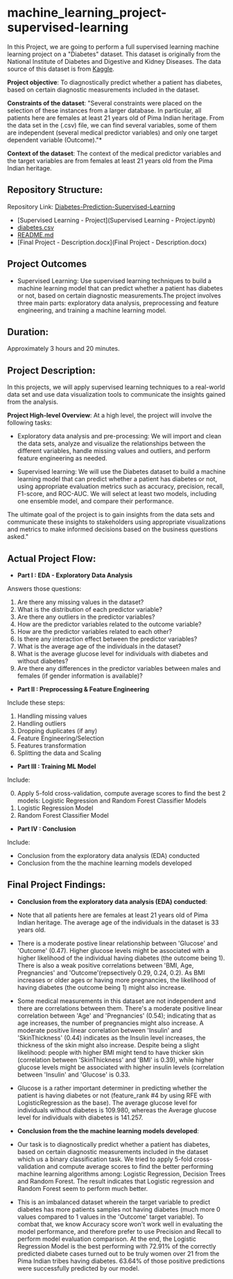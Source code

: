 # machine_learning_project-supervised-learning

In this Project, we are going to perform a full supervised learning machine learning project on a "Diabetes" dataset. This dataset is originally from the National Institute of Diabetes and Digestive and Kidney Diseases. The data source of this dataset is from [Kaggle](https://www.kaggle.com/datasets/akshaydattatraykhare/diabetes-dataset).

**Project objective**: To diagnostically predict whether a patient has diabetes, based on certain diagnostic measurements included in the dataset.

**Constraints of the dataset**: "Several constraints were placed on the selection of these instances from a larger database. In particular, all patients here are females at least 21 years old of Pima Indian heritage. From the data set in the (.csv) file, we can find several variables, some of them are independent (several medical predictor variables) and only one target dependent variable (Outcome)."*

**Context of the dataset**: The context of the medical predictor variables and the target variables are from females at least 21 years old from the Pima Indian heritage.

## Repository Structure:

Repository Link: [Diabetes-Prediction-Supervised-Learning](https://github.com/TeeNguyenDA/Diabetes-Prediction-Supervised-Learning)

* [Supervised Learning - Project](Supervised Learning - Project.ipynb)
* [diabetes.csv](diabetes.csv)
* [README.md](README.md)
* [Final Project - Description.docx](Final Project - Description.docx)

## Project Outcomes

- Supervised Learning: Use supervised learning techniques to build a machine learning model that can predict whether a patient has diabetes or not, based on certain diagnostic measurements.The project involves three main parts: exploratory data analysis, preprocessing and feature engineering, and training a machine learning model.

## Duration:
Approximately 3 hours and 20 minutes.

## Project Description:
In this projects, we will apply supervised learning techniques to a real-world data set and use data visualization tools to communicate the insights gained from the analysis.

**Project High-level Overview**:
At a high level, the project will involve the following tasks:

- Exploratory data analysis and pre-processing: We will import and clean the data sets, analyze and visualize the relationships between the different variables, handle missing values and outliers, and perform feature engineering as needed.

- Supervised learning: We will use the Diabetes dataset to build a machine learning model that can predict whether a patient has diabetes or not, using appropriate evaluation metrics such as accuracy, precision, recall, F1-score, and ROC-AUC. We will select at least two models, including one ensemble model, and compare their performance.

The ultimate goal of the project is to gain insights from the data sets and communicate these insights to stakeholders using appropriate visualizations and metrics to make informed decisions based on the business questions asked."

## Actual Project Flow:

- **Part I : EDA - Exploratory Data Analysis**

Answers those questions:

1. Are there any missing values in the dataset?
2. What is the distribution of each predictor variable?
3. Are there any outliers in the predictor variables?
4. How are the predictor variables related to the outcome variable?
5. How are the predictor variables related to each other?
6. Is there any interaction effect between the predictor variables?
7. What is the average age of the individuals in the dataset?
8. What is the average glucose level for individuals with diabetes and without diabetes?
9.  Are there any differences in the predictor variables between males and females (if gender information is available)?

- **Part II : Preprocessing & Feature Engineering**

Include these steps:

1. Handling missing values
2. Handling outliers
3. Dropping duplicates (if any)
4. Feature Engineering/Selection
5. Features transformation
6. Splitting the data and Scaling

- **Part III : Training ML Model**

Include:

0. Apply 5-fold cross-validation, compute average scores to find the best 2 models: Logistic Regression and Random Forest Classifier Models
1. Logistic Regression Model
2. Random Forest Classifier Model

- **Part IV : Conclusion**

Include:

- Conclusion from the exploratory data analysis (EDA) conducted
- Conclusion from the the machine learning models developed

## Final Project Findings:

- **Conclusion from the exploratory data analysis (EDA) conducted**:

* Note that all patients here are females at least 21 years old of Pima Indian heritage. The average age of the individuals in the dataset is 33 years old.

* There is a moderate postive linear relationship between 'Glucose' and 'Outcome' (0.47). Higher glucose levels might be associated with a higher likelihood of the individual having diabetes (the outcome being 1). There is also a weak positive correlations between 'BMI, Age, Pregnancies' and 'Outcome'(repsectively 0.29, 0.24, 0.2). As BMI increases or older ages or having more pregnancies, the likelihood of having diabetes (the outcome being 1) might also increase. 

* Some medical measurements in this dataset are not independent and there are correlations between them. There's a moderate positive linear correlation between 'Age' and 'Pregnancies' (0.54); indicating that as age increases, the number of pregnancies might also increase. A moderate positive linear correlation between 'Insulin' and 'SkinThickness' (0.44) indicates as the Insulin level increases, the thickness of the skin might also increase. Despite being a slight likelihood: people with higher BMI might tend to have thicker skin (correlation between 'SkinThickness' and 'BMI' is 0.39), while higher glucose levels might be associated with higher insulin levels (correlation between 'Insulin' and 'Glucose' is 0.33.

* Glucose is a rather important determiner in predicting whether the patient is having diabetes or not (feature_rank #4 by using RFE with LogisticRegression as the base). The average glucose level for individuals without diabetes is 109.980, whereas the Average glucose level for individuals with diabetes is 141.257.

- **Conclusion from the the machine learning models developed**:

* Our task is to diagnostically predict whether a patient has diabetes, based on certain diagnostic measurements included in the dataset which us a binary classification task. We tried to apply 5-fold cross-validation and compute average scores to find the better performing machine learning algorithms among: Logistic Regression, Decision Trees and Random Forest. The result indicates that Logistic regression and Random Forest seem to perform much better.

* This is an imbalanced dataset wherein the target variable to predict diabetes has more patients samples not having diabetes (much more 0 values compared to 1 values in the 'Outcome' target variable). To combat that, we know Accuracy score won't work well in evaluating the model performance, and therefore prefer to use Precision and Recall to perform model evaluation comparison. At the end, the Logistic Regression Model is the best performing with 72.91% of the correctly predicted diabete cases turned out to be truly women over 21 from the Pima Indian tribes having diabetes. 63.64% of those positive predictions were successfully predicted by our model.